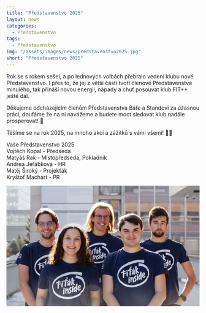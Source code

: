 ```yaml
---
title: "Představenstvo 2025"
layout: news
categories:
  - Představenstvo
tags:
  - Představenstvo
img: "/assets/images/news/predstavenstvo2025.jpg"
short: "Představenstvo 2025"
---
```


Rok se s rokem sešel, a po lednových volbách přebralo vedení klubu nové Představenstvo. I přes to, že jej z větší části tvoří členové Představenstva minulého, tak přináší novou energii, nápady a chuť posouvat klub FIT++ ještě dál.

Děkujeme odcházejícím členům Představenstva Báře a Standovi za úžasnou práci, doufáme že na ni navážeme a budete moct sledovat klub nadále prosperovat! 🙌

Těšíme se na rok 2025, na mnoho akcí a zážitků s vámi všemi! 💙💛

Vaše Představenstvo 2025  
Vojtěch Kopal - Předseda  
Matyáš Rak - Místopředseda, Pokladník  
Andrea Jeřábková - HR  
Matěj Široký - Projekťák  
Kryštof Machart - PR

![](/assets/images/news/predstavenstvo2025.jpg)
